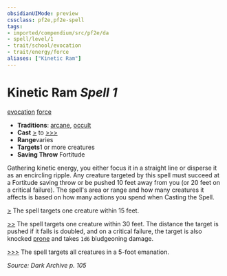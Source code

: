 ```yaml
---
obsidianUIMode: preview
cssclass: pf2e,pf2e-spell
tags:
- imported/compendium/src/pf2e/da
- spell/level/1
- trait/school/evocation
- trait/energy/force
aliases: ["Kinetic Ram"]
---
```

# Kinetic Ram *Spell 1*   
[evocation](evocation.md)  [force](force.md)  

- **Traditions**: [arcane](arcane.md), [occult](occult.md)
- **Cast** [>](chapter-9-playing-the-game.md#Actions "Single Action") to [>>>](chapter-9-playing-the-game.md#Actions "Three-Action") 
- **Range**varies
- **Targets**1 or more creatures
- **Saving Throw** Fortitude

Gathering kinetic energy, you either focus it in a straight line or disperse it as an encircling ripple. Any creature targeted by this spell must succeed at a Fortitude saving throw or be pushed 10 feet away from you (or 20 feet on a critical failure). The spell's area or range and how many creatures it affects is based on how many actions you spend when Casting the Spell.

[>](chapter-9-playing-the-game.md#Actions "Single Action") The spell targets one creature within 15 feet.

[>>](chapter-9-playing-the-game.md#Actions "Two-Action") The spell targets one creature within 30 feet. The distance the target is pushed if it fails is doubled, and on a critical failure, the target is also knocked [prone](conditions.md#Prone) and takes `1d6` bludgeoning damage.

[>>>](chapter-9-playing-the-game.md#Actions "Three-Action") The spell targets all creatures in a 5-foot emanation.

*Source: Dark Archive p. 105*